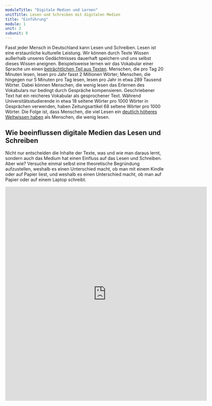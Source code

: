 ```yaml
---
moduleTitle: "Digitale Medien und Lernen"
unitTitle: Lesen und Schreiben mit digitalen Medien
title: "Einführung"
module: 1
unit: 2
subunit: 0
---
```


Fasst jeder Mensch in Deutschland kann Lesen und Schreiben. Lesen ist eine erstaunliche kulturelle Leistung. Wir können durch Texte Wissen außerhalb unseres Gedächtnisses dauerhaft speichern und uns selbst dieses Wissen aneignen. Beispielsweise lernen wir das Vokabular einer Sprache um einen [beträchtlichen Teil aus Texten](http://oregonliteracypd.uoregon.edu/sites/default/files/topic_documents/16-R1-Cunningham_0.pdf). Menschen, die pro Tag 20 Minuten lesen, lesen pro Jahr fasst 2 Millionen Wörter; Menschen, die hingegen nur 5 Minuten pro Tag lesen, lesen pro Jahr in etwa 289 Tausend Wörter. Dabei können Menschen, die wenig lesen das Erlernen des Vokabulars nur bedingt durch Gespräche kompensieren. Geschriebener Text hat ein reicheres Vokabular als gesprochener Text. Während Universitätsstudierende in etwa 18 seltene Wörter pro 1000 Wörter in Gesprächen verwenden, haben Zeitungsartikel 68 seltene Wörter pro 1000 Wörter. Die Folge ist, dass Menschen, die viel Lesen ein [deutlich höheres Weltwissen haben](https://scholar.google.de/scholar?hl=de&as_sdt=0%2C5&q=Where+Does+Knowledge+Come+From%3F+Specific+Associations+Between+Print+Exposure+and+Information+Acquisition&btnG=) als Menschen, die wenig lesen.

## Wie beeinflussen digitale Medien das Lesen und Schreiben

Nicht nur entscheiden die Inhalte der Texte, was und wie man daraus lernt, sondern auch das Medium hat einen Einfluss auf das Lesen und Schreiben. Aber wie? Versuche einmal selbst eine theoretische Begründung aufzustellen, weshalb es einen Unterschied macht, ob man mit einem Kindle oder auf Papier liest, und weshalb es einen Unterschied macht, ob man auf Papier oder auf einem Laptop schreibt.

<iframe src="https://docs.google.com/forms/d/e/1FAIpQLSemUtHJTUh5_mBhCJr01_JKeqbgESXA9Tr8PwlPcdtck71HOQ/viewform?embedded=true" width="640" height="681" frameborder="0" marginheight="0" marginwidth="0">Loading...</iframe>
